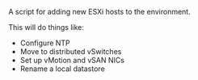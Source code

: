 A script for adding new ESXi hosts to the environment.

This will do things like:
- Configure NTP
- Move to distributed vSwitches
- Set up vMotion and vSAN NICs
- Rename a local datastore
